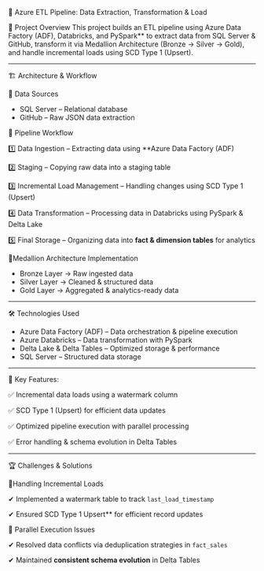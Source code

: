 
 


🚀 Azure ETL Pipeline: Data Extraction, Transformation & Load

📌 Project Overview
This project builds an ETL pipeline using Azure Data Factory (ADF), Databricks, and PySpark** to extract data from SQL Server & GitHub, transform it via Medallion Architecture (Bronze → Silver → Gold), and handle incremental loads using SCD Type 1 (Upsert).  

---

 🏗️ Architecture & Workflow

 🔹 Data Sources
 
- SQL Server – Relational database  
- GitHub – Raw JSON data extraction  

 🔹 Pipeline Workflow
 
1️⃣ Data Ingestion – Extracting data using **Azure Data Factory (ADF)

2️⃣ Staging – Copying raw data into a staging table

3️⃣ Incremental Load Management – Handling changes using SCD Type 1 (Upsert) 

4️⃣ Data Transformation – Processing data in Databricks using PySpark & Delta Lake 

5️⃣ Final Storage – Organizing data into **fact & dimension tables** for analytics  

 🔹Medallion Architecture Implementation 
- Bronze Layer → Raw ingested data  
- Silver Layer → Cleaned & structured data  
- Gold Layer → Aggregated & analytics-ready data  

---

🛠️ Technologies Used  
- Azure Data Factory (ADF) – Data orchestration & pipeline execution  
- Azure Databricks – Data transformation with PySpark  
- Delta Lake & Delta Tables – Optimized storage & performance  
- SQL Server – Structured data storage  

---

 📌 Key Features:
 
✅ Incremental data loads using a watermark column 

✅ SCD Type 1 (Upsert) for efficient data updates

✅ Optimized pipeline execution with parallel processing

✅ Error handling & schema evolution in Delta Tables 

---

 🏆 Challenges & Solutions  

🔹Handling Incremental Loads

✔ Implemented a watermark table to track `last_load_timestamp`  

✔ Ensured SCD Type 1 Upsert** for efficient record updates  

🔹 Parallel Execution Issues

✔ Resolved data conflicts via deduplication strategies in `fact_sales` 

✔ Maintained **consistent schema evolution** in Delta Tables  

